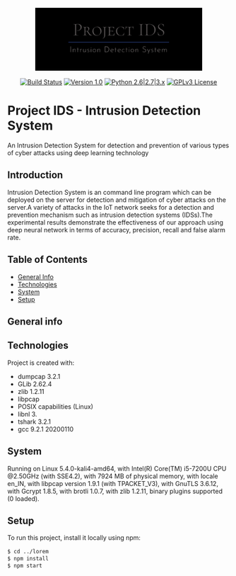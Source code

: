 <p align="center">
  <img alt="ProjectIDS" src="images/projectIDS.png" height="142" />
  <p align="center">
    <a href=""><img alt="Build Status" src="https://img.shields.io/badge/build-passing-brightgreen.svg"></a>
    <a href="https://github.com/projectIDS/Intrusion-Detection-System/"><img alt="Version 1.0" src="https://img.shields.io/badge/version-1.0-yellow.svg"></a>
    <a href="http://www.python.org/download/"><img alt="Python 2.6|2.7|3.x" src="https://img.shields.io/badge/python-2.6|2.7|3.x-yellow.svg"></a>
    <a href="https://github.com/commixproject/commix/blob/master/readme/COPYING"><img alt="GPLv3 License" src="https://img.shields.io/badge/license-GPLv3-red.svg"></a>
  </p>
</p>


# Project IDS - Intrusion Detection System
An Intrusion Detection System for detection and prevention of various types of cyber attacks using deep learning technology

## Introduction
Intrusion Detection System is an command line program which can be deployed on the server for detection and mitigation of cyber attacks on the server.A variety of attacks in the IoT network seeks for a detection and prevention mechanism such as intrusion detection systems (IDSs).The experimental results demonstrate the effectiveness of our approach using deep neural network in terms of accuracy, precision, recall and false alarm rate.

## Table of Contents
* [General Info](#general-info)
* [Technologies](#technlogies)
* [System](#system)
* [Setup](#setup)

## General info

	
## Technologies
Project is created with:
* dumpcap 3.2.1
* GLib 2.62.4
* zlib 1.2.11
* libpcap
* POSIX capabilities (Linux)
* libnl 3.
* tshark 3.2.1
* gcc 9.2.1 20200110
	

## System
Running on Linux 5.4.0-kali4-amd64, with Intel(R) Core(TM) i5-7200U CPU @2.50GHz (with SSE4.2), with 7924 MB of physical memory, with locale en_IN, with libpcap version 1.9.1 (with TPACKET_V3), with GnuTLS 3.6.12, with Gcrypt 1.8.5, with brotli 1.0.7, with zlib 1.2.11, binary plugins supported (0 loaded).

## Setup
To run this project, install it locally using npm:

```
$ cd ../lorem
$ npm install
$ npm start
```


